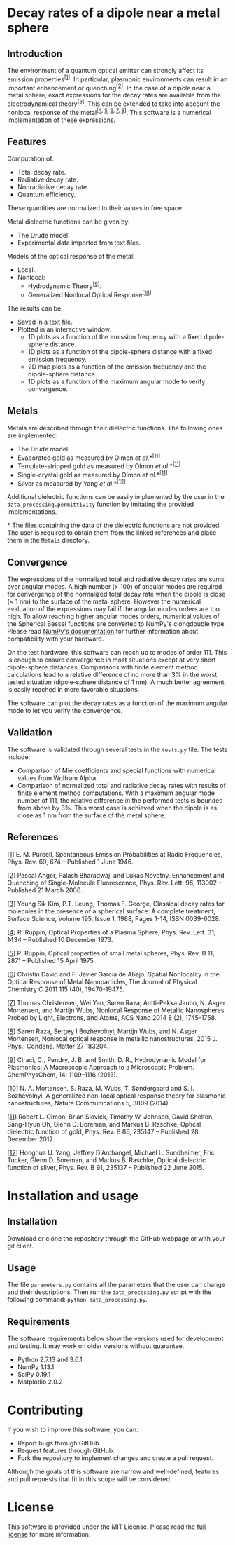 # Decay rates of a dipole near a metal sphere

## Introduction

The environment of a quantum optical emitter can strongly affect its emission properties<sup>[[1](https://doi.org/10.1103/PhysRev.69.674)]</sup>. In particular, plasmonic environments can result in an important enhancement or quenching<sup>[[2](https://doi.org/10.1103/PhysRevLett.96.113002)]</sup>. In the case of a dipole near a metal sphere, exact expressions for the decay rates are available from the electrodynamical theory<sup>[[3](https://doi.org/10.1016/0039-6028(88)90776-5)]</sup>. This can be extended to take into account the nonlocal response of the metal<sup>[[4](https://doi.org/10.1103/PhysRevLett.31.1434), [5](https://dx.doi.org/10.1103/PhysRevB.11.2871), [6](https://doi.org/10.1021/jp204261u), [7](https://doi.org/10.1021/nn406153k), [8](https://doi.org/10.1088/0953-8984/27/18/183204)]</sup>. This software is a numerical implementation of these expressions.

## Features

Computation of:
- Total decay rate.
- Radiative decay rate.
- Nonradiative decay rate.
- Quantum efficiency.

These quantities are normalized to their values in free space.

Metal dielectric functions can be given by:
- The Drude model.
- Experimental data imported from text files.

Models of the optical response of the metal:
- Local.
- Nonlocal:
    * Hydrodynamic Theory<sup>[[9](https://doi.org/10.1002/cphc.201200992)]</sup>.
    * Generalized Nonlocal Optical Response<sup>[[10](https://doi.org/10.1038/ncomms4809)]</sup>.

The results can be:
- Saved in a text file.
- Plotted in an interactive window:
    * 1D plots as a function of the emission frequency with a fixed dipole-sphere distance.
    * 1D plots as a function of the dipole-sphere distance with a fixed emission frequency.
    * 2D map plots as a function of the emission frequency and the dipole-sphere distance.
    * 1D plots as a function of the maximum angular mode to verify convergence.

## Metals

Metals are described through their dielectric functions. The following ones are implemented:
- The Drude model.
- Evaporated gold as measured by Olmon *et al*.\*<sup>[[11](https://doi.org/10.1103/PhysRevB.86.235147)]</sup>
- Template-stripped gold as measured by Olmon *et al*.\*<sup>[[11](https://doi.org/10.1103/PhysRevB.86.235147)]</sup>
- Single-crystal gold as measured by Olmon *et al*.\*<sup>[[11](https://doi.org/10.1103/PhysRevB.86.235147)]</sup>
- Silver as measured by Yang *et al*.\*<sup>[[12](https://doi.org/10.1103/PhysRevB.91.235137)]</sup>

Additional dielectric functions can be easily implemented by the user in the `data_processing.permittivity` function by imitating the provided implementations.

\* The files containing the data of the dielectric functions are not provided. The user is required to obtain them from the linked references and place them in the `Metals` directory.

## Convergence

The expressions of the normalized total and radiative decay rates are sums over angular modes. A high number (> 100) of angular modes are required for convergence of the normalized total decay rate when the dipole is close (~ 1 nm) to the surface of the metal sphere. However the numerical evaluation of the expressions may fail if the angular modes orders are too high. To allow reaching higher angular modes orders, numerical values of the Spherical Bessel functions are converted to NumPy's clongdouble type. Please read [NumPy's documentation](https://docs.scipy.org/doc/numpy/user/basics.types.html#extended-precision) for further information about compatibility with your hardware.

On the test hardware, this software can reach up to modes of order 111. This is enough to ensure convergence in most situations except at very short dipole-sphere distances. Comparisons with finite element method calculations lead to a relative difference of no more than 3% in the worst tested situation (dipole-sphere distance of 1 nm). A much better agreement is easily reached in more favorable situations.

The software can plot the decay rates as a function of the maximum angular mode to let you verify the convergence.

## Validation

The software is validated through several tests in the `tests.py` file. The tests include:
- Comparison of Mie coefficients and special functions with numerical values from Wolfram Alpha.
- Comparison of normalized total and radiative decay rates with results of finite element method computations. With a maximum angular mode number of 111, the relative difference in the performed tests is bounded from above by 3%. This worst case is achieved when the dipole is as close as 1 nm from the surface of the metal sphere.

## References

[[1](https://doi.org/10.1103/PhysRev.69.674)] E. M. Purcell, Spontaneous Emission Probabilities at Radio Frequencies, Phys. Rev. 69, 674 – Published 1 June 1946.

[[2](https://doi.org/10.1103/PhysRevLett.96.113002)] Pascal Anger, Palash Bharadwaj, and Lukas Novotny, Enhancement and Quenching of Single-Molecule Fluorescence, Phys. Rev. Lett. 96, 113002 – Published 21 March 2006.

[[3](https://doi.org/10.1016/0039-6028(88)90776-5)] Young Sik Kim, P.T. Leung, Thomas F. George, Classical decay rates for molecules in the presence of a spherical surface: A complete treatment, Surface Science, Volume 195, Issue 1, 1988, Pages 1-14, ISSN 0039-6028.

[[4](https://doi.org/10.1103/PhysRevLett.31.1434)] R. Ruppin, Optical Properties of a Plasma Sphere, Phys. Rev. Lett. 31, 1434 – Published 10 December 1973.

[[5](https://dx.doi.org/10.1103/PhysRevB.11.2871)] R. Ruppin, Optical properties of small metal spheres, Phys. Rev. B 11, 2871 – Published 15 April 1975.

[[6](https://doi.org/10.1021/jp204261u)] Christin David and F. Javier García de Abajo, Spatial Nonlocality in the Optical Response of Metal Nanoparticles, The Journal of Physical Chemistry C 2011 115 (40), 19470-19475.

[[7](https://doi.org/10.1021/nn406153k)] Thomas Christensen, Wei Yan, Søren Raza, Antti-Pekka Jauho, N. Asger Mortensen, and Martijn Wubs, Nonlocal Response of Metallic Nanospheres Probed by Light, Electrons, and Atoms, ACS Nano 2014 8 (2), 1745-1758.

[[8](https://doi.org/10.1088/0953-8984/27/18/183204)] Søren Raza, Sergey I Bozhevolnyi, Martijn Wubs, and N. Asger Mortensen, Nonlocal optical response in metallic nanostructures, 2015 J. Phys.: Condens. Matter 27 183204.

[[9](https://doi.org/10.1002/cphc.201200992)] Ciracì, C., Pendry, J. B. and Smith, D. R., Hydrodynamic Model for Plasmonics: A Macroscopic Approach to a Microscopic Problem. ChemPhysChem, 14: 1109–1116 (2013).

[[10](https://doi.org/10.1038/ncomms4809)] N. A. Mortensen, S. Raza, M. Wubs, T. Søndergaard and S. I. Bozhevolnyi, A generalized non-local optical response theory for plasmonic nanostructures, Nature Communications 5, 3809 (2014).

[[11](https://doi.org/10.1103/PhysRevB.86.235147)] Robert L. Olmon, Brian Slovick, Timothy W. Johnson, David Shelton, Sang-Hyun Oh, Glenn D. Boreman, and Markus B. Raschke, Optical dielectric function of gold, Phys. Rev. B 86, 235147 – Published 28 December 2012.

[[12](https://doi.org/10.1103/PhysRevB.91.235137)] Honghua U. Yang, Jeffrey D'Archangel, Michael L. Sundheimer, Eric Tucker, Glenn D. Boreman, and Markus B. Raschke, Optical dielectric function of silver, Phys. Rev. B 91, 235137 – Published 22 June 2015.

# Installation and usage

## Installation

Download or clone the repository through the GitHub webpage or with your git client.

## Usage

The file `parameters.py` contains all the parameters that the user can change and their descriptions. Then run the `data_processing.py` script with the following command:
```python data_processing.py```.

## Requirements

The software requirements below show the versions used for development and testing. It may work on older versions without guarantee.

- Python 2.7.13 and 3.6.1
- NumPy 1.13.1
- SciPy 0.19.1
- Matplotlib 2.0.2

# Contributing

If you wish to improve this software, you can:

- Report bugs through GitHub.
- Request features through GitHub.
- Fork the repository to implement changes and create a pull request.

Although the goals of this software are narrow and well-defined, features and pull requests that fit in this scope will be considered.

# License

This software is provided under the MIT License. Please read the [full license](LICENSE) for more information.